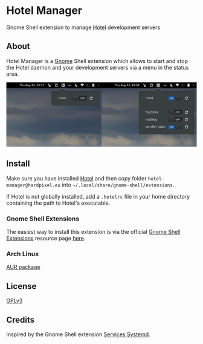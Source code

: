 # Hotel Manager
Gnome Shell extension to manage [Hotel](https://github.com/typicode/hotel) development servers

## About
Hotel Manager is a [Gnome](https://www.gnome.org/) Shell extension which
allows to start and stop the Hotel daemon and your development servers via a menu in the status area.

![Screenshot](https://raw.githubusercontent.com/hardpixel/hotel-manager/master/screenshot.png)

## Install
Make sure you have installed [Hotel](https://github.com/typicode/hotel) and then copy folder `hotel-manager@hardpixel.eu` into `~/.local/share/gnome-shell/extensions`.

If Hotel is not globally installed, add a `.hotelrc` file in your home directory containing the path to Hotel's executable.

### Gnome Shell Extensions
The easiest way to install this extension is via the official [Gnome Shell Extensions](https://extensions.gnome.org) resource page [here](https://extensions.gnome.org/extension/1285/hotel-manager).

### Arch Linux
[AUR package](https://aur.archlinux.org/packages/gnome-shell-extension-hotel-manager)

## License
[GPLv3](http://www.gnu.org/licenses/gpl-3.0.en.html)

## Credits
Inspired by the Gnome Shell extension [Services Systemd](https://github.com/petres/gnome-shell-extension-services-systemd/).
